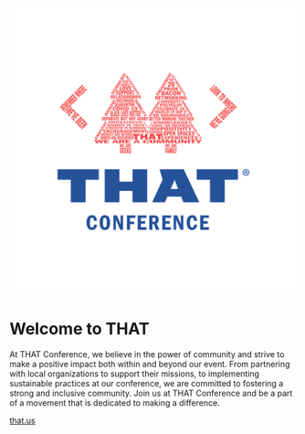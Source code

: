 ![THAT Conference community word tree logo](./THATConferenceWordTree.svg)

# Welcome to THAT

At THAT Conference, we believe in the power of community and strive to make a positive impact both within and beyond our event. From partnering with local organizations to support their missions, to implementing sustainable practices at our conference, we are committed to fostering a strong and inclusive community. Join us at THAT Conference and be a part of a movement that is dedicated to making a difference.

[that.us](https://that.us/?udm_source=github)
